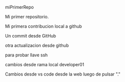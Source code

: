 miPrimerRepo

Mi primer repositorio.

Mi primera contribucion local a github

Un commit desde GitHub

otra actualizacion desde github

para probar llave ssh

cambios desde rama local developer01

Cambios desde vs code desde la web luego de pulsar "."